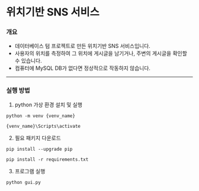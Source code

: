# 위치기반 SNS 서비스


### 개요

- 데이터베이스 텀 프로젝트로 만든 위치기반 SNS 서비스입니다.  
- 사용자의 위치를 측정하여 그 위치에 게시글을 남기거나, 주변의 게시글을 확인할 수 있습니다.
- 컴퓨터에 MySQL DB가 없다면 정상적으로 작동하지 않습니다.

---

### 실행 방법

1. python 가상 환경 설치 및 실행

```
python -m venv {venv_name}

{venv_name}\Scripts\activate
```

2. 필요 패키지 다운로드

```
pip install --upgrade pip

pip install -r requirements.txt
```

3. 프로그램 실행

```
python gui.py
```
